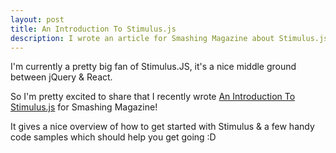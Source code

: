```yaml
---
layout: post
title: An Introduction To Stimulus.js
description: I wrote an article for Smashing Magazine about Stimulus.js
---
```


I'm currently a pretty big fan of Stimulus.JS, it's a nice middle ground between jQuery & React.

So I'm pretty excited to share that I recently wrote [An Introduction To Stimulus.js](https://www.smashingmagazine.com/2020/07/introduction-stimulusjs/) for Smashing Magazine!

It gives a nice overview of how to get started with Stimulus & a few handy code samples which should help you get going :D
